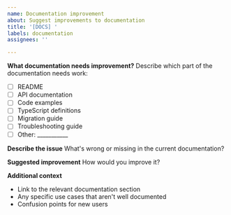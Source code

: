 ```yaml
---
name: Documentation improvement
about: Suggest improvements to documentation
title: '[DOCS] '
labels: documentation
assignees: ''

---
```


**What documentation needs improvement?**
Describe which part of the documentation needs work:
- [ ] README
- [ ] API documentation
- [ ] Code examples
- [ ] TypeScript definitions
- [ ] Migration guide
- [ ] Troubleshooting guide
- [ ] Other: ___________

**Describe the issue**
What's wrong or missing in the current documentation?

**Suggested improvement**
How would you improve it?

**Additional context**
- Link to the relevant documentation section
- Any specific use cases that aren't well documented
- Confusion points for new users